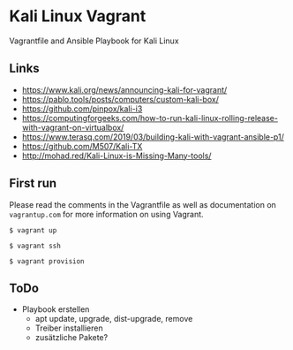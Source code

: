 # Kali Linux Vagrant

Vagrantfile and Ansible Playbook for Kali Linux

## Links

- <https://www.kali.org/news/announcing-kali-for-vagrant/>
- <https://pablo.tools/posts/computers/custom-kali-box/>
- <https://github.com/pinpox/kali-i3>
- <https://computingforgeeks.com/how-to-run-kali-linux-rolling-release-with-vagrant-on-virtualbox/>
- <https://www.terasq.com/2019/03/building-kali-with-vagrant-ansible-p1/>
- <https://github.com/M507/Kali-TX>
- <http://mohad.red/Kali-Linux-is-Missing-Many-tools/>

## First run

Please read the comments in the Vagrantfile as well as documentation on
`vagrantup.com` for more information on using Vagrant.

```shell
$ vagrant up
```

```shell
$ vagrant ssh
```

```shell
$ vagrant provision
```

## ToDo

- Playbook erstellen
  - apt update, upgrade, dist-upgrade, remove
  - Treiber installieren
  - zusätzliche Pakete?
